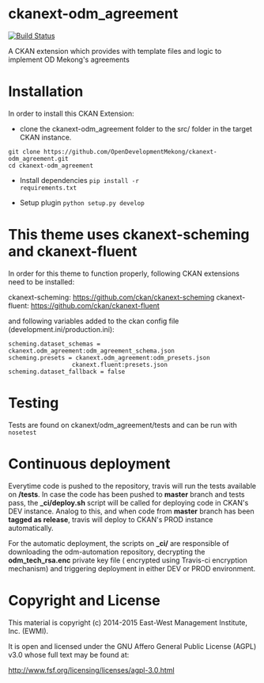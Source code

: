 ckanext-odm_agreement
=================

[![Build Status](https://travis-ci.org/OpenDevelopmentMekong/ckanext-odm_agreement.svg?branch=master)](https://travis-ci.org/OpenDevelopmentMekong/odm_agreement)

A CKAN extension which provides with template files and logic to implement OD Mekong's agreements

# Installation

In order to install this CKAN Extension:

  * clone the ckanext-odm_agreement folder to the src/ folder in the target CKAN instance.

 ```
 git clone https://github.com/OpenDevelopmentMekong/ckanext-odm_agreement.git
 cd ckanext-odm_agreement
 ```

 * Install dependencies
 <code>pip install -r requirements.txt</code>

 * Setup plugin
 <code>python setup.py develop</code>

# This theme uses ckanext-scheming and ckanext-fluent

In order for this theme to function properly, following CKAN extensions need to be installed:

ckanext-scheming: https://github.com/ckan/ckanext-scheming
ckanext-fluent: https://github.com/ckan/ckanext-fluent

and following variables added to the ckan config file (development.ini/production.ini):

```
scheming.dataset_schemas = ckanext.odm_agreement:odm_agreement_schema.json
scheming.presets = ckanext.odm_agreement:odm_presets.json
                  ckanext.fluent:presets.json
scheming.dataset_fallback = false

```

# Testing

Tests are found on ckanext/odm_agreement/tests and can be run with ```nosetest```

# Continuous deployment

Everytime code is pushed to the repository, travis will run the tests available on **/tests**. In case the code has been pushed to **master** branch and tests pass, the **_ci/deploy.sh** script will be called for deploying code in CKAN's DEV instance. Analog to this, and when code from **master** branch has been **tagged as release**, travis will deploy to CKAN's PROD instance automatically.

For the automatic deployment, the scripts on **_ci/** are responsible of downloading the odm-automation repository, decrypting the **odm_tech_rsa.enc** private key file ( encrypted using Travis-ci encryption mechanism) and triggering deployment in either DEV or PROD environment.

# Copyright and License

This material is copyright (c) 2014-2015 East-West Management Institute, Inc. (EWMI).

It is open and licensed under the GNU Affero General Public License (AGPL) v3.0 whose full text may be found at:

http://www.fsf.org/licensing/licenses/agpl-3.0.html
